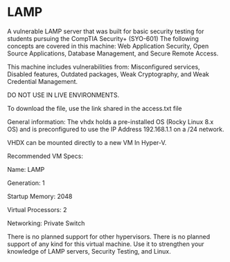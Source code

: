 # LAMP
A vulnerable LAMP server that was built for basic security testing for students pursuing the CompTIA Security+ (SYO-601)
The following concepts are covered in this machine: Web Application Security, Open Source Applications, Database Management, and Secure Remote Access.

This machine includes vulnerabilities from: Misconfigured services, Disabled features, Outdated packages, Weak Cryptography, and Weak Credential Management.

DO NOT USE IN LIVE ENVIRONMENTS.

To download the file, use the link shared in the access.txt file

General information: The vhdx holds a pre-installed OS (Rocky Linux 8.x OS) and is preconfigured to use the IP Address 192.168.1.1 on a /24 network.

VHDX can be mounted directly to a new VM In Hyper-V.

Recommended VM Specs:

Name: LAMP

Generation: 1

Startup Memory: 2048

Virtual Processors: 2

Networking: Private Switch

There is no planned support for other hypervisors.
There is no planned support of any kind for this virtual machine.
Use it to strengthen your knowledge of LAMP servers, Security Testing, and Linux.
